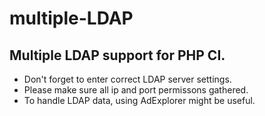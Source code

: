 # multiple-LDAP
## Multiple LDAP support for PHP CI.
* Don't forget to enter correct LDAP server settings.
* Please make sure all ip and port permissons gathered.
* To handle LDAP data, using AdExplorer might be useful.
 

